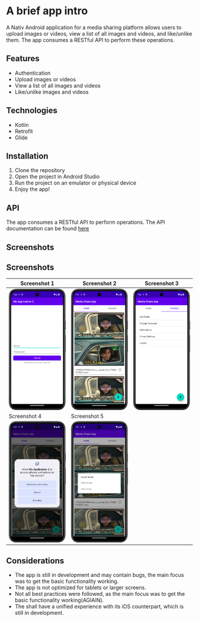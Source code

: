# A brief app intro

A Nativ Android application for a media sharing platform allows users to upload images or videos, view a list of
all images and videos, and like/unlike them. The app consumes a RESTful API to perform these operations.

## Features

-   Authentication
-   Upload images or videos
-   View a list of all images and videos
-   Like/unlike images and videos

## Technologies

-   Kotlin
-   Retrofit
-   Glide

## Installation

1. Clone the repository
2. Open the project in Android Studio
3. Run the project on an emulator or physical device
4. Enjoy the app!

## API

The app consumes a RESTful API to perform operations. The API documentation can be found [here](https://github.com/aabaza97/MSWE-Assignment)

## Screenshots

## Screenshots

| Screenshot 1                              | Screenshot 2                        | Screenshot 3                          |
| ----------------------------------------- | ----------------------------------- | ------------------------------------- |
| ![Screenshot 1](./readme/login.png)       | ![Screenshot 2](./readme/home.png)  | ![Screenshot 3](./readme/profile.png) |
| Screenshot 4                              | Screenshot 5                        |                                       |
| ![Screenshot 4](./readme/permissions.png) | ![Screenshot 5](./readme/types.png) |                                       |

## Considerations

-   The app is still in development and may contain bugs, the main focus was to get the basic functionality working.
-   The app is not optimized for tablets or larger screens.
-   Not all best practices were followed, as the main focus was to get the basic functionality working(AGIAIN).
-   The shall have a unified experience with its iOS counterpart, which is still in development.
